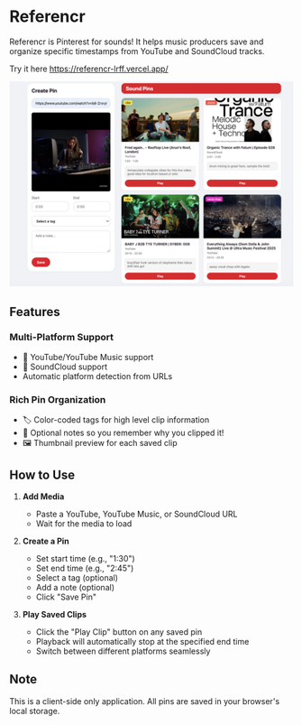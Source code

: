 # Referencr

Referencr is Pinterest for sounds! It helps music producers save and organize specific timestamps from YouTube and SoundCloud tracks.

Try it here https://referencr-lrff.vercel.app/ 

![Referencr Screenshot](assets/readmescreenshot.png)

## Features

### Multi-Platform Support
- 🎥 YouTube/YouTube Music support
- 🎵 SoundCloud support
- Automatic platform detection from URLs

### Rich Pin Organization
- 🏷️ Color-coded tags for high level clip information
- 📝 Optional notes so you remember why you clipped it!
- 🖼️ Thumbnail preview for each saved clip

## How to Use

1. **Add Media**
   - Paste a YouTube, YouTube Music, or SoundCloud URL
   - Wait for the media to load

2. **Create a Pin**
   - Set start time (e.g., "1:30")
   - Set end time (e.g., "2:45")
   - Select a tag (optional)
   - Add a note (optional)
   - Click "Save Pin"

3. **Play Saved Clips**
   - Click the "Play Clip" button on any saved pin
   - Playback will automatically stop at the specified end time
   - Switch between different platforms seamlessly

## Note

This is a client-side only application. All pins are saved in your browser's local storage.
